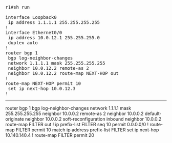 <pre lang="...">
r1#sh run

interface Loopback0
 ip address 1.1.1.1 255.255.255.255
!
interface Ethernet0/0
 ip address 10.0.12.1 255.255.255.0
 duplex auto
!
router bgp 1
 bgp log-neighbor-changes
 network 1.1.1.1 mask 255.255.255.255
 neighbor 10.0.12.2 remote-as 2
 neighbor 10.0.12.2 route-map NEXT-HOP out
!
route-map NEXT-HOP permit 10
 set ip next-hop 10.0.12.3
!         
</pre>


-----------------------------------------------------------------
router bgp 1
 bgp log-neighbor-changes
 network 1.1.1.1 mask 255.255.255.255
 neighbor 10.0.0.2 remote-as 2
 neighbor 10.0.0.2 default-originate
 neighbor 10.0.0.2 soft-reconfiguration inbound
 neighbor 10.0.0.2 route-map FILTER out
!
ip prefix-list FILTER seq 10 permit 0.0.0.0/0
!
route-map FILTER permit 10
 match ip address prefix-list FILTER
 set ip next-hop 10.140.140.4
!
route-map FILTER permit 20

